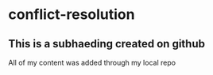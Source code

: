 # conflict-resolution

## This is a subhaeding created on github
All of my content was added through my local repo
